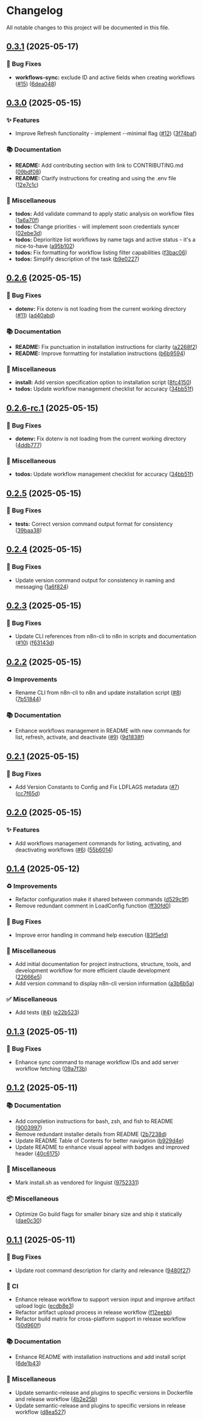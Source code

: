 # Changelog

All notable changes to this project will be documented in this file.

## [0.3.1](https://github.com/edenreich/n8n-cli/compare/v0.3.0...v0.3.1) (2025-05-17)

### 🐛 Bug Fixes

* **workflows-sync:** exclude ID and active fields when creating workflows ([#15](https://github.com/edenreich/n8n-cli/issues/15)) ([6dea048](https://github.com/edenreich/n8n-cli/commit/6dea04824fbad4e83587593c29b9ea1e2ca088ef))

## [0.3.0](https://github.com/edenreich/n8n-cli/compare/v0.2.6...v0.3.0) (2025-05-15)

### ✨ Features

* Improve Refresh functionality - implement --minimal flag ([#12](https://github.com/edenreich/n8n-cli/issues/12)) ([3f74baf](https://github.com/edenreich/n8n-cli/commit/3f74baf77e254ec29bbba008d917868c9dc2cb43))

### 📚 Documentation

* **README:** Add contributing section with link to CONTRIBUTING.md ([09bdf08](https://github.com/edenreich/n8n-cli/commit/09bdf08976ad018a7d8e8cdc12413a12081e6244))
* **README:** Clarify instructions for creating and using the .env file ([12e7c1c](https://github.com/edenreich/n8n-cli/commit/12e7c1cbea7edceb26752483d9ba29426ab9b366))

### 🔧 Miscellaneous

* **todos:** Add validate command to apply static analysis on workflow files ([1a6a70f](https://github.com/edenreich/n8n-cli/commit/1a6a70ff82c3782a7472df5ddee4812c21a33d4e))
* **todos:** Change priorities - will implement soon credentials syncer ([02ebe3d](https://github.com/edenreich/n8n-cli/commit/02ebe3d9beaacccb4e11a8501f3a9649afdbf3bf))
* **todos:** Deprioritize list workflows by name tags and active status - it's a nice-to-have ([a95b102](https://github.com/edenreich/n8n-cli/commit/a95b1028094b333dcc4708311a683710e5b709c3))
* **todos:** Fix formatting for workflow listing filter capabilities ([f3bac06](https://github.com/edenreich/n8n-cli/commit/f3bac06619f9a279e38b49e15b9f929aebe9870c))
* **todos:** Simplify description of the task ([b9e0227](https://github.com/edenreich/n8n-cli/commit/b9e02277245a26c305aa0d9234f0576e139aec7a))

## [0.2.6](https://github.com/edenreich/n8n-cli/compare/v0.2.5...v0.2.6) (2025-05-15)

### 🐛 Bug Fixes

* **dotenv:** Fix dotenv is not loading from the current working directory ([#11](https://github.com/edenreich/n8n-cli/issues/11)) ([ad40abd](https://github.com/edenreich/n8n-cli/commit/ad40abd467059fe97174296e4f72d34e6505ba65))

### 📚 Documentation

* **README:** Fix punctuation in installation instructions for clarity ([a2268f2](https://github.com/edenreich/n8n-cli/commit/a2268f2d093b6b997d1f4461dc182c6440084285))
* **README:** Improve formatting for installation instructions ([b6b9594](https://github.com/edenreich/n8n-cli/commit/b6b95944f5eb6ca9bbb05f24c894db7b1c6b507f))

### 🔧 Miscellaneous

* **install:** Add version specification option to installation script ([8fc4150](https://github.com/edenreich/n8n-cli/commit/8fc4150a4c59facb3da27502ee9bd9405ab44b7e))
* **todos:** Update workflow management checklist for accuracy ([34bb51f](https://github.com/edenreich/n8n-cli/commit/34bb51f4569c993733564796f018a6874579cb4d))

## [0.2.6-rc.1](https://github.com/edenreich/n8n-cli/compare/v0.2.5...v0.2.6-rc.1) (2025-05-15)

### 🐛 Bug Fixes

* **dotenv:** Fix dotenv is not loading from the current working directory ([4ddb777](https://github.com/edenreich/n8n-cli/commit/4ddb7774d364f6aebe2d30f38f9e5d2c488f07e5))

### 🔧 Miscellaneous

* **todos:** Update workflow management checklist for accuracy ([34bb51f](https://github.com/edenreich/n8n-cli/commit/34bb51f4569c993733564796f018a6874579cb4d))

## [0.2.5](https://github.com/edenreich/n8n-cli/compare/v0.2.4...v0.2.5) (2025-05-15)

### 🐛 Bug Fixes

* **tests:** Correct version command output format for consistency ([39baa38](https://github.com/edenreich/n8n-cli/commit/39baa38e42393c29fa8365f49a10594b21128b27))

## [0.2.4](https://github.com/edenreich/n8n-cli/compare/v0.2.3...v0.2.4) (2025-05-15)

### 🐛 Bug Fixes

* Update version command output for consistency in naming and messaging ([1a6f824](https://github.com/edenreich/n8n-cli/commit/1a6f8240480094d8c3d09b6f24b879e49bc2b47a))

## [0.2.3](https://github.com/edenreich/n8n-cli/compare/v0.2.2...v0.2.3) (2025-05-15)

### 🐛 Bug Fixes

* Update CLI references from n8n-cli to n8n in scripts and documentation ([#10](https://github.com/edenreich/n8n-cli/issues/10)) ([f63143d](https://github.com/edenreich/n8n-cli/commit/f63143d16d64ca5af5888a4553294e4bc608d4ca))

## [0.2.2](https://github.com/edenreich/n8n-cli/compare/v0.2.1...v0.2.2) (2025-05-15)

### ♻️ Improvements

* Rename CLI from n8n-cli to n8n and update installation script ([#8](https://github.com/edenreich/n8n-cli/issues/8)) ([7b51844](https://github.com/edenreich/n8n-cli/commit/7b51844c76fc737eb6810f7f199bd5764d3d6445))

### 📚 Documentation

* Enhance workflows management in README with new commands for list, refresh, activate, and deactivate ([#9](https://github.com/edenreich/n8n-cli/issues/9)) ([9d1838f](https://github.com/edenreich/n8n-cli/commit/9d1838f1722cd69c2e1aa040e897253c6cd5b0bc))

## [0.2.1](https://github.com/edenreich/n8n-cli/compare/v0.2.0...v0.2.1) (2025-05-15)

### 🐛 Bug Fixes

* Add Version Constants to Config and Fix LDFLAGS metadata ([#7](https://github.com/edenreich/n8n-cli/issues/7)) ([cc7f65d](https://github.com/edenreich/n8n-cli/commit/cc7f65ddf02eb05c96ce06410897fca772dd2b37))

## [0.2.0](https://github.com/edenreich/n8n-cli/compare/v0.1.4...v0.2.0) (2025-05-15)

### ✨ Features

* Add workflows management commands for listing, activating, and deactivating workflows ([#6](https://github.com/edenreich/n8n-cli/issues/6)) ([55b6014](https://github.com/edenreich/n8n-cli/commit/55b6014974348a671ad8ea4778aae76b178a20c4))

## [0.1.4](https://github.com/edenreich/n8n-cli/compare/v0.1.3...v0.1.4) (2025-05-12)

### ♻️ Improvements

* Refactor configuration make it shared between commands ([d529c9f](https://github.com/edenreich/n8n-cli/commit/d529c9f01af0cfc247f5a05a915a30dd7a790c72))
* Remove redundant comment in LoadConfig function ([ff30fd0](https://github.com/edenreich/n8n-cli/commit/ff30fd042d19c3461030889de5396a20be704cd2))

### 🐛 Bug Fixes

* Improve error handling in command help execution ([83f5efd](https://github.com/edenreich/n8n-cli/commit/83f5efd7a90eb11f7dff04fb2e303d749b5a9677))

### 🔧 Miscellaneous

* Add initial documentation for project instructions, structure, tools, and development workflow for more efficient claude development ([22666e5](https://github.com/edenreich/n8n-cli/commit/22666e50424db104cff0732b57a92752c2120ef7))
* Add version command to display n8n-cli version information ([a3b6b5a](https://github.com/edenreich/n8n-cli/commit/a3b6b5af6147297e9536dff63ddd48d4386a6729))

### ✅ Miscellaneous

* Add tests ([#4](https://github.com/edenreich/n8n-cli/issues/4)) ([e22b523](https://github.com/edenreich/n8n-cli/commit/e22b5230f6b79c5da0b147a812a119bb9d6dc652))

## [0.1.3](https://github.com/edenreich/n8n-cli/compare/v0.1.2...v0.1.3) (2025-05-11)

### 🐛 Bug Fixes

* Enhance sync command to manage workflow IDs and add server workflow fetching ([09a7f3b](https://github.com/edenreich/n8n-cli/commit/09a7f3bc95c15fd19924450637994d9aa38570f4))

## [0.1.2](https://github.com/edenreich/n8n-cli/compare/v0.1.1...v0.1.2) (2025-05-11)

### 📚 Documentation

* Add completion instructions for bash, zsh, and fish to README ([9003997](https://github.com/edenreich/n8n-cli/commit/90039970f6ed4f2cb26fea3fdffb707f2699239c))
* Remove redundant installer details from README ([2b7238d](https://github.com/edenreich/n8n-cli/commit/2b7238d724949847da29f3885f296cb3b357ffb7))
* Update README Table of Contents for better navigation ([b929d4e](https://github.com/edenreich/n8n-cli/commit/b929d4e6a9b6185c5c988733d8fdfbcf575c1a96))
* Update README to enhance visual appeal with badges and improved header ([40c6175](https://github.com/edenreich/n8n-cli/commit/40c617501c60aed4b4d6a4df219a82385e2ce69e))

### 🔧 Miscellaneous

* Mark install.sh as vendored for linguist ([9752331](https://github.com/edenreich/n8n-cli/commit/9752331b0644db01ed1e94f9bf39b19c8d9aafea))

### 📦 Miscellaneous

* Optimize Go build flags for smaller binary size and ship it statically ([dae0c30](https://github.com/edenreich/n8n-cli/commit/dae0c30bb9dde6034f4573e24bfd726f89cc918c))

## [0.1.1](https://github.com/edenreich/n8n-cli/compare/v0.1.0...v0.1.1) (2025-05-11)

### 🐛 Bug Fixes

* Update root command description for clarity and relevance ([9480f27](https://github.com/edenreich/n8n-cli/commit/9480f27bea322858b5507060ccfeff3003f12c3a))

### 👷 CI

* Enhance release workflow to support version input and improve artifact upload logic ([ecdb8e3](https://github.com/edenreich/n8n-cli/commit/ecdb8e387bc9408790847aa395606835f53e40b5))
* Refactor artifact upload process in release workflow ([f12eebb](https://github.com/edenreich/n8n-cli/commit/f12eebb76a2b5ac55050eddc6ac26321f5883e67))
* Refactor build matrix for cross-platform support in release workflow ([50d960f](https://github.com/edenreich/n8n-cli/commit/50d960fbac0be3049450c0879c5b1c89417353b1))

### 📚 Documentation

* Enhance README with installation instructions and add install script ([6de1b43](https://github.com/edenreich/n8n-cli/commit/6de1b43a9d40af84092fd12ec529d74337ab636d))

### 🔧 Miscellaneous

* Update semantic-release and plugins to specific versions in Dockerfile and release workflow ([4b2e25b](https://github.com/edenreich/n8n-cli/commit/4b2e25b925f57bc4eb0c14b414a15e3ffdcac89b))
* Update semantic-release and plugins to specific versions in release workflow ([d8ea527](https://github.com/edenreich/n8n-cli/commit/d8ea527999bccdfe07d50214cf0fddf072770ea5))
